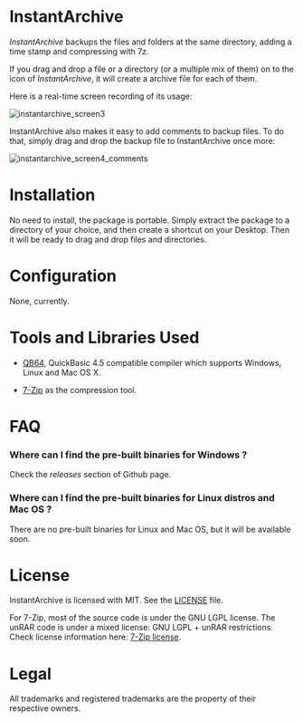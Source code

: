 # InstantArchive
*InstantArchive* backups the files and folders at the same directory, adding a time stamp and compressing with 7z.

If you drag and drop a file or a directory (or a multiple mix of them) on to the icon of *InstantArchive*, it will create a archive file for each of them.

Here is a real-time screen recording of its usage:

![instantarchive_screen3](https://user-images.githubusercontent.com/2071639/31129245-a7f3c3da-a85c-11e7-8ab8-4db3b5120a3f.gif)

InstantArchive also makes it easy to add comments to backup files.
To do that, simply drag and drop the backup file to InstantArchive once more:

![instantarchive_screen4_comments](https://user-images.githubusercontent.com/2071639/31129250-ad990a16-a85c-11e7-803f-461e743b49c5.gif)


# Installation
No need to install, the package is portable.
Simply extract the package to a directory of your choice,
and then create a shortcut on your Desktop.
Then it will be ready to drag and drop files and directories.


# Configuration
None, currently.


# Tools and Libraries Used
- [QB64](http://www.qb64.net/), QuickBasic 4.5 compatible compiler which supports Windows, Linux and Mac OS X.

- [7-Zip](http://www.7-zip.org) as the compression tool.


# FAQ

### Where can I find the pre-built binaries for Windows ?

Check the _releases_ section of Github page.

### Where can I find the pre-built binaries for Linux distros and Mac OS ?

There are no pre-built binaries for Linux and Mac OS, but it will be available soon.


# License

InstantArchive is licensed with MIT.
See the [LICENSE](LICENSE.txt) file.

For 7-Zip, most of the source code is under the GNU LGPL license.
The unRAR code is under a mixed license: GNU LGPL + unRAR restrictions.
Check license information here: [7-Zip license](7z/License.txt).


# Legal

All trademarks and registered trademarks are the property of their respective owners.
